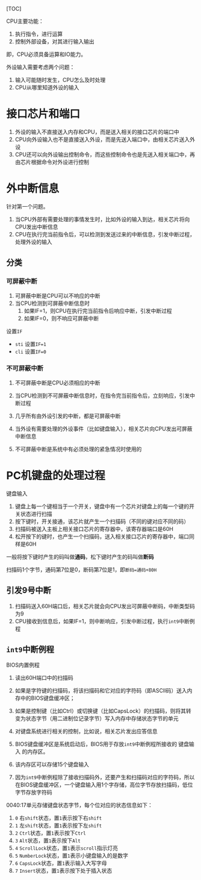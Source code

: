 [TOC]

CPU主要功能：
1. 执行指令，进行运算
2. 控制外部设备，对其进行输入输出

即，CPU必须具备运算和IO能力。

外设输入需要考虑两个问题：
1. 输入可能随时发生，CPU怎么及时处理
2. CPU从哪里知道外设的输入

# 接口芯片和端口
1. 外设的输入不直接送入内存和CPU，而是送入相关的接口芯片的端口中
2. CPU向外设输入也不是直接送入外设，而是先送入端口中，由相关芯片送入外设
3. CPU还可以向外设输出控制命令，而这些控制命令也是先送入相关端口中，再由芯片根据命令对外设进行控制

# 外中断信息
针对第一个问题。

1. 当CPU外部有需要处理的事情发生时，比如外设的输入到达，相关芯片将向CPU发出中断信息
2. CPU在执行完当前指令后，可以检测到发送过来的中断信息，引发中断过程，处理外设的输入

## 分类
### 可屏蔽中断
1. 可屏蔽中断是CPU可以不响应的中断
2. 当CPU检测到可屏蔽中断信息时
   1. 如果IF=1，则CPU在执行完当前指令后响应中断，引发中断过程
   2. 如果IF=0，则不响应可屏蔽中断

设置`IF`
- `sti` 设置`IF=1`
- `cli` 设置`IF=0`

### 不可屏蔽中断
1. 不可屏蔽中断是CPU必须相应的中断
2. 当CPU检测到不可屏蔽中断信息时，在指令完当前指令后，立刻响应，引发中断过程


1. 几乎所有由外设引发的中断，都是可屏蔽中断
2. 当外设有需要处理的外设事件（比如键盘输入），相关芯片向CPU发出可屏蔽中断信息
3. 不可屏蔽中断是系统中有必须处理的紧急情况时使用的

# PC机键盘的处理过程
键盘输入
1. 键盘上每一个键相当于一个开关，键盘中有一个芯片对键盘上的每一个键的开关状态进行扫描
2. 按下键时，开关接通，该芯片就产生一个扫描码（不同的键对应不同的码）
3. 扫描码被送入主板上相关接口芯片的寄存器中，该寄存器端口是60H
4. 松开按下的键时，也产生一个扫描码，送入相关接口芯片的寄存器中，端口同样是60H

一般将按下键时产生的码叫做**通码**，松下键时产生的码叫做**断码**

扫描码1个字节，通码第7位是0，断码第7位是1，即`断码=通码+80H`

## 引发9号中断
1. 扫描码送入60H端口后，相关芯片就会向CPU发出可屏蔽中断码，中断类型码为9
2. CPU接收到信息后，如果IF=1，则中断响应，引发中断过程，执行`int9`中断例程

## `int9`中断例程
BIOS内置例程
1. 读出60H端口中的扫描码
2. 如果是字符键的扫描码，将该扫描码和它对应的字符码（即ASCII码）送入内存中的BIOS键盘缓冲区；
3. 如果是控制键（比如Ctrl）或切换键（比如CapsLock）的扫描码，则将其转变为状态字节（用二进制位记录字节）写入内存中存储状态字节的单元
4. 对键盘系统进行相关的控制，比如说，相关芯片发出应答信息


1. BIOS键盘缓冲区是系统启动后，BIOS用于存放`int9`中断例程所接收的 键盘输入 的内存区。
2. 该内存区可以存储15个键盘输入
3. 因为`int9`中断例程除了接收扫描码外，还要产生和扫描码对应的字符码，所以在BIOS键盘缓冲区，一个键盘输入用1个字存储，高位字节存放扫描码，低位字节存放字符码

0040:17单元存储键盘状态字节，每个位对应的状态信息如下：
1. `0` 右`shift`状态，置`1`表示按下右`shift`
1. `1` 左`shift`状态，置`1`表示按下左`shift`
1. `2` `Ctrl`状态，置`1`表示按下`Ctrl`
1. `3` `Alt`状态，置`1`表示按下`Alt`
1. `4` `ScrollLock`状态，置`1`表示`scroll`指示灯亮
1. `5` `NumberLock`状态，置`1`表示小键盘输入的是数字
1. `6` `CapsLock`状态，置`1`表示输入大写字母
1. `7` `Insert`状态，置`1`表示按下处于插入状态